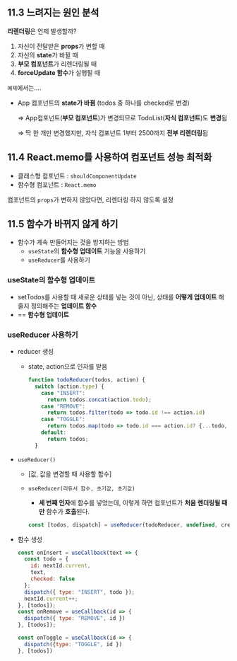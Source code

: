 ## 11.3 느려지는 원인 분석

**리렌더링**은 언제 발생할까?

1. 자신이 전달받은 **props**가 변할 때
2. 자신의 **state**가 바뀔 때
3. **부모 컴포넌트**가 리렌더링될 때
4. **forceUpdate 함수**가 실행될 때

`예제`에서는….

- App 컴포넌트의 **state가 바뀜** (todos 중 하나를 checked로 변경)

  ⇒ App컴포넌트(**부모 컴포넌트**)가 변경되므로 TodoList(**자식 컴포넌트**)도 **변경**됨

  ⇒ 딱 한 개만 변경했지만, 자식 컴포넌트 1부터 2500까지 **전부 리렌더링**됨


## 11.4 React.memo를 사용하여 컴포넌트 성능 최적화

- 클래스형 컴포넌트 : `shouldComponentUpdate`
- 함수형 컴포넌트 : `React.memo`

컴포넌트의 `props`가 변하지 않았다면, 리렌더링 하지 않도록 설정

## 11.5 함수가 바뀌지 않게 하기

- 함수가 계속 만들어지는 것을 방지하는 방법
  - `useState`의 **함수형 업데이트** 기능을 사용하기
  - `useReducer`를 사용하기

### useState의 함수형 업데이트

- setTodos를 사용할 때 새로운 상태를 넣는 것이 아닌, 상태를 **어떻게 업데이트** 해줄지 정의해주는 **업데이트 함수**
- == **함수형 업데이트**

### useReducer 사용하기

- reducer 생성
  - state, action으로 인자를 받음

    ```jsx
    function todoReducer(todos, action) {
      switch (action.type) {
        case "INSERT":
          return todos.concat(action.todo);
        case "REMOVE":
          return todos.filter(todo => todo.id !== action.id)
        case "TOGGLE":
          return todos.map(todo => todo.id === action.id? {...todo, checked: !todo.checked } : todo);
        default:
          return todos;
      }
    ```

- `useReducer()`
  - [값, 값을 변경할 때 사용할 함수]
  - `useReducer(리듀서 함수, 초기값, 초기값)`
    - **세 번째 인자**에 함수를 넣었는데, 이렇게 하면 컴포넌트가 **처음 렌더링될 때만** 함수가 **호출**된다.

    ```jsx
    const [todos, dispatch] = useReducer(todoReducer, undefined, createBulkTodos);
    ```

- 함수 생성

    ```jsx
    const onInsert = useCallback(text => {
      const todo = {
        id: nextId.current,
        text,
        checked: false
      };
      dispatch({ type: "INSERT", todo });
      nextId.current++;
    }, [todos]);
    const onRemove = useCallback(id => {
      dispatch({ type: "REMOVE", id })
    }, [todos]);
    
    const onToggle = useCallback(id => {
      dispatch({type: "TOGGLE", id })
    }, [todos])
    ```
